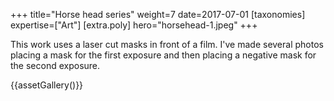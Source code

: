 +++
title="Horse head series"
weight=7
date=2017-07-01
[taxonomies]
expertise=["Art"]
[extra.poly]
hero="horsehead-1.jpeg"
+++

This work uses a laser cut masks in front of a film. I've made several photos placing a mask for the first exposure and then placing a negative mask for the second exposure.

{{assetGallery()}}
